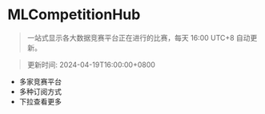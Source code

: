 # MLCompetitionHub

> 一站式显示各大数据竞赛平台正在进行的比赛，每天 16:00 UTC+8 自动更新。
  
> 更新时间: 2024-04-19T16:00:00+0800 

* 多家竞赛平台
* 多种订阅方式
* 下拉查看更多